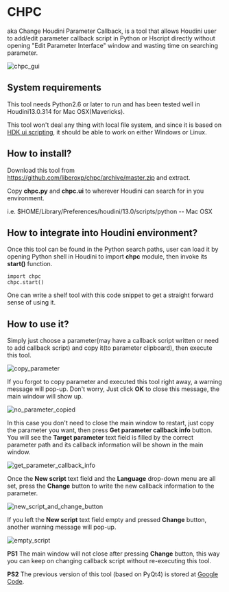 CHPC
====

aka Change Houdini Parameter Callback, is a tool that allows Houdini user to add/edit parameter callback script in Python or Hscript directly without opening "Edit Parameter Interface" window and wasting time on searching parameter.

![chpc_gui](https://raw.github.com/liberoxp/chpc/master/pic/chpc_main_window.png)

System requirements
-------------------
This tool needs Python2.6 or later to run and has been tested well in Houdini13.0.314 for Mac OSX(Mavericks).

This tool won't deal any thing with local file system, and since it is based on [HDK ui scripting](http://www.sidefx.com/docs/hdk13.0/_h_d_k__u_i_native__u_i_script.html), it should be able to work on either Windows or Linux.

How to install?
---------------
Download this tool from https://github.com/liberoxp/chpc/archive/master.zip and extract.

Copy **chpc.py** and **chpc.ui** to wherever Houdini can search for in you environment.

i.e. $HOME/Library/Preferences/houdini/13.0/scripts/python -- Mac OSX

How to integrate into Houdini environment?
-----------
Once this tool can be found in the Python search paths, user can load it by opening Python shell in Houdini to import **chpc** module, then invoke its **start()** function.
```
import chpc
chpc.start()
```
One can write a shelf tool with this code snippet to get a straight forward sense of using it.

How to use it?
-------------------------------
Simply just choose a parameter(may have a callback script written or need to add callback script) and copy it(to parameter clipboard), then execute this tool.

![copy_parameter](https://raw.github.com/liberoxp/chpc/master/pic/copy_parameter.png)


If you forgot to copy parameter and executed this tool right away, a warning message will pop-up. Don't worry, Just click **OK** to close this message, the main window will show up.

![no_parameter_copied](https://raw.github.com/liberoxp/chpc/master/pic/no_parameter_copied.png)

In this case you don't need to close the main window to restart, just copy the parameter you want, then press **Get parameter callback info** button. You will see the **Target parameter** text field is filled by the correct parameter path and its callback information will be shown in the main window. 

![get_parameter_callback_info](https://raw.github.com/liberoxp/chpc/master/pic/get_parameter_callback_info.png)

Once the **New script** text field and the **Language** drop-down menu are all set, press the **Change** button to write the new callback information to the parameter.

![new_script_and_change_button](https://raw.github.com/liberoxp/chpc/master/pic/new_script_and_change_button.png)

If you left the **New script** text field empty and pressed **Change** button, another warning message will pop-up. 

![empty_script](https://raw.github.com/liberoxp/chpc/master/pic/empty_script.png)

**PS1** The main window will not close after pressing **Change** button, this way you can keep on changing callback script without re-executing this tool.

**PS2** The previous version of this tool (based on PyQt4) is stored at [Google Code](https://code.google.com/p/change-houdini-parameter-callback).
